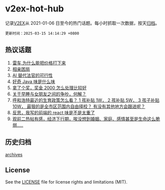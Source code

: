 # v2ex-hot-hub

 记录[V2EX](https://www.v2ex.com/)从 2021-01-06 日至今的热门话题。每小时抓取一次数据，按天[归档](archives)。

`更新时间：2025-03-15 14:14:29 +0800`

## 热议话题

1. [雷车,为什么能把价格打下来](https://www.v2ex.com/t/1118459)
1. [相亲困局](https://www.v2ex.com/t/1118456)
1. [AI 替代法官的可行性](https://www.v2ex.com/t/1118580)
1. [好奇 Java 味是什么味](https://www.v2ex.com/t/1118514)
1. [拿了个奖，奖金 2000 怎么处理比较好](https://www.v2ex.com/t/1118476)
1. [关于早睡与女朋友之间的争吵，何解？](https://www.v2ex.com/t/1118443)
1. [呼和浩特最近的生育政策怎么看？ 1 孩补贴 1W， 2 孩补贴 5W， 3 孩子补贴 10W， 最狠的是全市区范围内自由择校？ 有没有其他地方会跟进呢？](https://www.v2ex.com/t/1118515)
1. [反思，我写的前端的 react 味是不是太重了](https://www.v2ex.com/t/1118463)
1. [观前二热帖有感，经济下行期，唉没想到婚姻、家庭、感情甚至是生命这么脆弱.....](https://www.v2ex.com/t/1118487)

## 历史归档

[archives](archives)

## License

See the [LICENSE](LICENSE) file for license rights and limitations (MIT).
